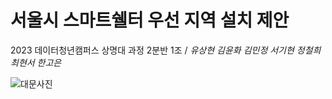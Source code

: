 # 서울시 스마트쉘터 우선 지역 설치 제안

2023 데이터청년캠퍼스 상명대 과정 2분반 1조 / *유상현 김윤화 김민정 서기현 정철희 최현서 한고은*

![대문사진](https://user-images.githubusercontent.com/80621384/131204004-52bf70e7-863c-48b4-9390-de87ac98a954.jpg)
